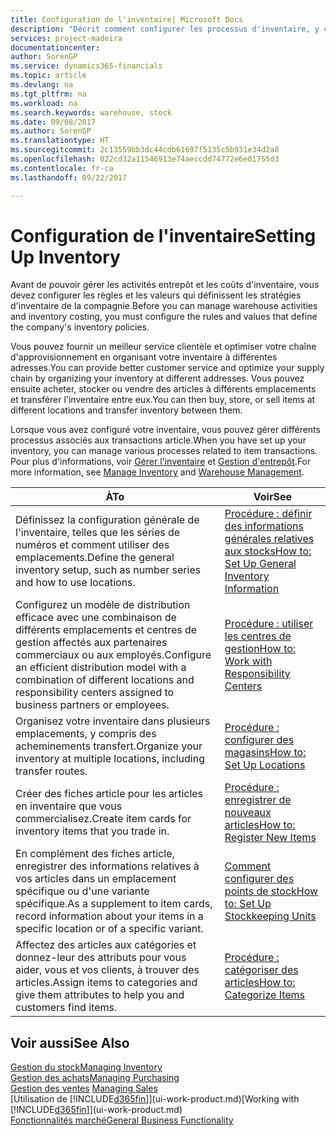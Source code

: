 ```yaml
---
title: Configuration de l'inventaire| Microsoft Docs
description: "Décrit comment configurer les processus d'inventaire, y compris les acheminements pour le transfert et les emplacements, tels que des entrepôts."
services: project-madeira
documentationcenter: 
author: SorenGP
ms.service: dynamics365-financials
ms.topic: article
ms.devlang: na
ms.tgt_pltfrm: na
ms.workload: na
ms.search.keywords: warehouse, stock
ms.date: 09/08/2017
ms.author: SorenGP
ms.translationtype: HT
ms.sourcegitcommit: 2c13559bb3dc44cdb61697f5135c5b931e34d2a8
ms.openlocfilehash: 022cd32a11546913e74aeccdd74772e6e01755d3
ms.contentlocale: fr-ca
ms.lasthandoff: 09/22/2017

---
```

# <a name="setting-up-inventory"></a><span data-ttu-id="c9840-103">Configuration de l'inventaire</span><span class="sxs-lookup"><span data-stu-id="c9840-103">Setting Up Inventory</span></span>
<span data-ttu-id="c9840-104">Avant de pouvoir gérer les activités entrepôt et les coûts d'inventaire, vous devez configurer les règles et les valeurs qui définissent les stratégies d'inventaire de la compagnie.</span><span class="sxs-lookup"><span data-stu-id="c9840-104">Before you can manage warehouse activities and inventory costing, you must configure the rules and values that define the company's inventory policies.</span></span>

<span data-ttu-id="c9840-105">Vous pouvez fournir un meilleur service clientèle et optimiser votre chaîne d'approvisionnement en organisant votre inventaire à différentes adresses.</span><span class="sxs-lookup"><span data-stu-id="c9840-105">You can provide better customer service and optimize your supply chain by organizing your inventory at different addresses.</span></span> <span data-ttu-id="c9840-106">Vous pouvez ensuite acheter, stocker ou vendre des articles à différents emplacements et transférer l'inventaire entre eux.</span><span class="sxs-lookup"><span data-stu-id="c9840-106">You can then buy, store, or sell items at different locations and transfer inventory between them.</span></span>

<span data-ttu-id="c9840-107">Lorsque vous avez configuré votre inventaire, vous pouvez gérer différents processus associés aux transactions article.</span><span class="sxs-lookup"><span data-stu-id="c9840-107">When you have set up your inventory, you can manage various processes related to item transactions.</span></span> <span data-ttu-id="c9840-108">Pour plus d'informations, voir [Gérer l'inventaire](inventory-manage-inventory.md) et [Gestion d'entrepôt](warehouse-manage-warehouse.md).</span><span class="sxs-lookup"><span data-stu-id="c9840-108">For more information, see [Manage Inventory](inventory-manage-inventory.md) and [Warehouse Management](warehouse-manage-warehouse.md).</span></span>

| <span data-ttu-id="c9840-109">À</span><span class="sxs-lookup"><span data-stu-id="c9840-109">To</span></span> | <span data-ttu-id="c9840-110">Voir</span><span class="sxs-lookup"><span data-stu-id="c9840-110">See</span></span> |
| --- | --- |
| <span data-ttu-id="c9840-111">Définissez la configuration générale de l'inventaire, telles que les séries de numéros et comment utiliser des emplacements.</span><span class="sxs-lookup"><span data-stu-id="c9840-111">Define the general inventory setup, such as number series and how to use locations.</span></span> |[<span data-ttu-id="c9840-112">Procédure : définir des informations générales relatives aux stocks</span><span class="sxs-lookup"><span data-stu-id="c9840-112">How to: Set Up General Inventory Information</span></span>](inventory-how-setup-general.md) |
|<span data-ttu-id="c9840-113">Configurez un modèle de distribution efficace avec une combinaison de différents emplacements et centres de gestion affectés aux partenaires commerciaux ou aux employés.</span><span class="sxs-lookup"><span data-stu-id="c9840-113">Configure an efficient distribution model with a combination of different locations and responsibility centers assigned to business partners or employees.</span></span>|[<span data-ttu-id="c9840-114">Procédure : utiliser les centres de gestion</span><span class="sxs-lookup"><span data-stu-id="c9840-114">How to: Work with Responsibility Centers</span></span>](inventory-responsibility-centers.md)|
| <span data-ttu-id="c9840-115">Organisez votre inventaire dans plusieurs emplacements, y compris des acheminements transfert.</span><span class="sxs-lookup"><span data-stu-id="c9840-115">Organize your inventory at multiple locations, including transfer routes.</span></span> |[<span data-ttu-id="c9840-116">Procédure : configurer des magasins</span><span class="sxs-lookup"><span data-stu-id="c9840-116">How to: Set Up Locations</span></span>](inventory-how-register-new-items.md) |
| <span data-ttu-id="c9840-117">Créer des fiches article pour les articles en inventaire que vous commercialisez.</span><span class="sxs-lookup"><span data-stu-id="c9840-117">Create item cards for inventory items that you trade in.</span></span> |[<span data-ttu-id="c9840-118">Procédure : enregistrer de nouveaux articles</span><span class="sxs-lookup"><span data-stu-id="c9840-118">How to: Register New Items</span></span>](inventory-how-register-new-items.md) |
|<span data-ttu-id="c9840-119">En complément des fiches article, enregistrer des informations relatives à vos articles dans un emplacement spécifique ou d'une variante spécifique.</span><span class="sxs-lookup"><span data-stu-id="c9840-119">As a supplement to item cards, record information about your items in a specific location or of a specific variant.</span></span>|[<span data-ttu-id="c9840-120">Comment configurer des points de stock</span><span class="sxs-lookup"><span data-stu-id="c9840-120">How to: Set Up Stockkeeping Units</span></span>](inventory-how-to-set-up-stockkeeping-units.md)|
| <span data-ttu-id="c9840-121">Affectez des articles aux catégories et donnez-leur des attributs pour vous aider, vous et vos clients, à trouver des articles.</span><span class="sxs-lookup"><span data-stu-id="c9840-121">Assign items to categories and give them attributes to help you and customers find items.</span></span> |[<span data-ttu-id="c9840-122">Procédure : catégoriser des articles</span><span class="sxs-lookup"><span data-stu-id="c9840-122">How to: Categorize Items</span></span>](inventory-how-categorize-items.md) |

## <a name="see-also"></a><span data-ttu-id="c9840-123">Voir aussi</span><span class="sxs-lookup"><span data-stu-id="c9840-123">See Also</span></span>
[<span data-ttu-id="c9840-124">Gestion du stock</span><span class="sxs-lookup"><span data-stu-id="c9840-124">Managing Inventory</span></span>](inventory-manage-inventory.md)  
[<span data-ttu-id="c9840-125">Gestion des achats</span><span class="sxs-lookup"><span data-stu-id="c9840-125">Managing Purchasing</span></span>](purchasing-manage-purchasing.md)  
<span data-ttu-id="c9840-126">[Gestion des ventes](sales-manage-sales.md)  </span><span class="sxs-lookup"><span data-stu-id="c9840-126">[Managing Sales](sales-manage-sales.md)  </span></span>  
<span data-ttu-id="c9840-127">[Utilisation de [!INCLUDE[d365fin](includes/d365fin_md.md)]](ui-work-product.md)</span><span class="sxs-lookup"><span data-stu-id="c9840-127">[Working with [!INCLUDE[d365fin](includes/d365fin_md.md)]](ui-work-product.md)</span></span>  
[<span data-ttu-id="c9840-128">Fonctionnalités marché</span><span class="sxs-lookup"><span data-stu-id="c9840-128">General Business Functionality</span></span>](ui-across-business-areas.md)

